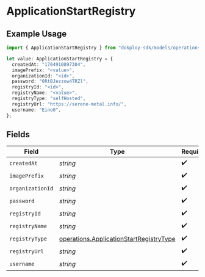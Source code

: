 # ApplicationStartRegistry

## Example Usage

```typescript
import { ApplicationStartRegistry } from "dokploy-sdk/models/operations";

let value: ApplicationStartRegistry = {
  createdAt: "1704910897304",
  imagePrefix: "<value>",
  organizationId: "<id>",
  password: "0RtBJezzow4TRZl",
  registryId: "<id>",
  registryName: "<value>",
  registryType: "selfHosted",
  registryUrl: "https://serene-metal.info/",
  username: "Eino0",
};
```

## Fields

| Field                                                                                              | Type                                                                                               | Required                                                                                           | Description                                                                                        |
| -------------------------------------------------------------------------------------------------- | -------------------------------------------------------------------------------------------------- | -------------------------------------------------------------------------------------------------- | -------------------------------------------------------------------------------------------------- |
| `createdAt`                                                                                        | *string*                                                                                           | :heavy_check_mark:                                                                                 | N/A                                                                                                |
| `imagePrefix`                                                                                      | *string*                                                                                           | :heavy_check_mark:                                                                                 | N/A                                                                                                |
| `organizationId`                                                                                   | *string*                                                                                           | :heavy_check_mark:                                                                                 | N/A                                                                                                |
| `password`                                                                                         | *string*                                                                                           | :heavy_check_mark:                                                                                 | N/A                                                                                                |
| `registryId`                                                                                       | *string*                                                                                           | :heavy_check_mark:                                                                                 | N/A                                                                                                |
| `registryName`                                                                                     | *string*                                                                                           | :heavy_check_mark:                                                                                 | N/A                                                                                                |
| `registryType`                                                                                     | [operations.ApplicationStartRegistryType](../../models/operations/applicationstartregistrytype.md) | :heavy_check_mark:                                                                                 | N/A                                                                                                |
| `registryUrl`                                                                                      | *string*                                                                                           | :heavy_check_mark:                                                                                 | N/A                                                                                                |
| `username`                                                                                         | *string*                                                                                           | :heavy_check_mark:                                                                                 | N/A                                                                                                |